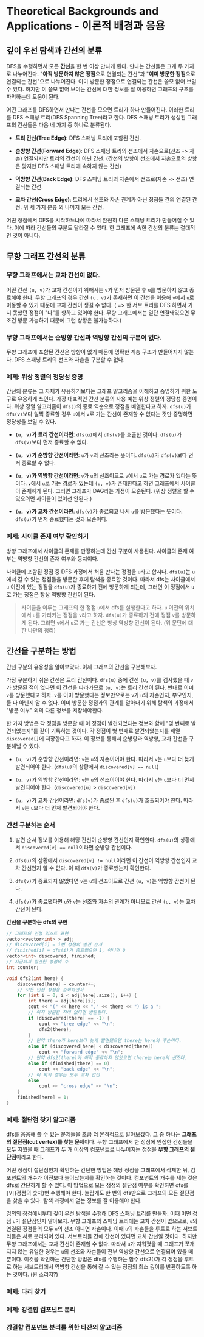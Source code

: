 # Theoretical Backgrounds and Applications - 이론적 배경과 응용

## 깊이 우선 탐색과 간선의 분류

DFS을 수행하면서 모든 **간선**을 한 번 이상 만나게 된다. 만나는 간선들은 크게 두 가지로 나누어진다. "**아직 방문하지 않은 정점**으로 연결되는 간선"과 
"**이미 방문한 정점**으로 연결되는 간선"으로 나누어진다. 이미 방문한 정점으로 연결되는 간선은 쓸모 없어 보일 수 있다. 하지만 이 쓸모 없어 보이는 간선에 대한 정보를 잘 이용하면 그래프의 구조를 파악하는데 도움이 된다.

어떤 그래프를 DFS하면서 만나는 간선을 모으면 트리가 하나 만들어진다. 이러한 트리를 DFS 스패닝 트리(DFS Spanning Tree)라고 한다. DFS 스패닝 트리가 생성된 그래프의 간선들은 다음 네 가지 중 하나로 분류된다.

- **트리 간선(Tree Edge)**: DFS 스패닝 트리에 포함된 간선.

- **순방향 간선(Forward Edge)**: DFS 스패닝 트리의 선조에서 자손으로(선조 -> 자손) 연결되지만 트리의 간선이 아닌 간선. (간선의 방향이 선조에서 자손으로의 방향은 맞지만 DFS 스패닝 트리에 속하지 않는 간선)

- **역방향 간선(Back Edge)**: DFS 스패닝 트리의 자손에서 선조로(자손 -> 선조) 연결되는 간선.

- **교차 간선(Cross Edge)**: 트리에서 선조와 자손 관계가 아닌 정점들 간의 연결된 간선. 위 세 가지 분류 외 나머지 모든 간선.

어떤 정점에서 DFS를 시작하느냐에 따라서 완전히 다른 스패닝 트리가 만들어질 수 있다. 이에 따라 간선들의 구분도 달라질 수 있다. 한 그래프에 속한 간선의 분류는 절대적인 것이 아니다.

## 무향 그래프 간선의 분류

### 무향 그래프에서는 교차 간선이 없다. 
    
어떤 간선 `(u, v)`가 교차 간선이기 위해서는 `v`가 먼저 방문된 후 `u`를 방문하지 않고 종료해야 한다. 무향 그래프의 경우 간선 `(u, v)`가 존재하면 이 간선을 이용해 `v`에서 `u`로 이동할 수 있기 때문에 교차 간선이 생길 수 없다. ( => 한 서브 트리를 DFS 하면서 가지 못했던 정점이 "나"를 향하고 있어야 한다. 무향 그래프에서는 일단 연결돼있으면 무조건 방문 가능하기 때문에 그런 상황은 불가능하다.)

### 무향 그래프에서는 순방향 간선과 역방향 간선의 구분이 없다.

무향 그래프에 포함된 간선은 방향이 없기 때문에 명확한 계층 구조가 만들어지지 않는다. DFS 스패닝 트리의 선조와 자손을 구분할 수 없다.

### 예제: 위상 정렬의 정당성 증명

간선의 분류는 그 자체가 유용하기보다는 그래프 알고리즘을 이해하고 증명하기 위한 도구로 유용하게 쓰인다. 가장 대표적인 간선 분류의 사용 예는 위상 정렬의 정당성 증명이다. 위상 정렬 알고리즘이 `dfs()`의 종료 역순으로 정점을 배열한다고 하자. `dfs(u)`가 `dfs(v)`보다 일찍 종료할 경우 `u`에서 `v`로 가는 간선이 존재할 수 없다는 것만 증명하면 정당성을 보일 수 있다.

- **`(u, v)`가 트리 간선이라면**: `dfs(u)`에서 `dfs(v)`를 호출한 것이다. `dfs(u)`가 `dfs(v)`보다 먼저 종료할 수 없다.

- **`(u, v)`가 순방향 간선이라면**: `u`가 `v`의 선조라는 뜻이다. `dfs(u)`가 `dfs(v)`보다 먼저 종료할 수 없다.

- **`(u, v)`가 역방향 간선이라면**: `v`가 `u`의 선조이므로 `v`에서 `u`로 가는 경로가 있다는 뜻이다. `v`에서 `u`로 가는 경로가 있는데 `(u, v)`가 존재한다고 하면 그래프에서 사이클이 존재하게 된다. 그러면 그래프가 DAG라는 가정이 모순된다. (위상 정렬을 할 수 있으려면 사이클이 있어선 안된다.)

- **`(u, v)`가 교차 간선이라면**: `dfs(v)`가 종료되고 나서 `u`를 방문했다는 뜻이다. `dfs(u)`가 먼저 종료했다는 것과 모순이다.

### 예제: 사이클 존재 여부 확인하기

방향 그래프에서 사이클의 존재를 판정하는데 간선 구분이 사용된다. 사이클의 존재 여부는 역방향 간선의 존재 여부와 동치이다.

사이클에 포함된 정점 중 DFS 과정에서 처음 만나는 정점을 `u`라고 합시다. `dfs(u)`는 `u`에서 갈 수 있는 정점들을 방문한 후에 탐색을 종료할 것이다. 따라서 dfs는 사이클에서 `u` 이전에 있는 정점을 `dfs(u)`가 종료하기 전에 방문하게 되는데, 그러면 이 정점에서 `u`로 가는 정점은 항상 역방향 간선이 된다.

> 사이클을 이루는 그래프의 한 정점 `u`에서 dfs를 실행한다고 하자. `u` 이전의 위치에서 `u`를 가리키는 정점을 `v`라고 하자. `dfs(u)`가 종료하기 전에 정점 `v`를 방문하게 된다. 그러면 `v`에서 `u`로 가는 간선은 항상 역방향 간선이 된다. (위 문단에 대한 나만의 정리)

## 간선을 구분하는 방법

간선 구분의 유용성을 알아보았다. 이제 그래프의 간선을 구분해보자.

가장 구분하기 쉬운 간선은 트리 간선이다. `dfs(u)` 중에 간선 `(u, v)`를 검사했을 때 `v`가 방문된 적이 없다면 이 간선을 따라가므로 `(u, v)`는 트리 간선이 된다. 반대로 이미 `v`를 방문했다고 하자. `v`를 이미 방문했다는 정보만으로는 `v`가 `u`의 자손인지, 부모인지, 둘 다 아닌지 알 수 없다. 이미 방문한 정점과의 관계를 알아내기 위해 탐색의 과정에서 "방문 여부" 외의 다른 정보를 저장해야한다.

한 가지 방법은 각 정점을 방문할 때 이 정점이 발견되었다는 정보와 함께 "몇 번째로 발견되었는지"를 같이 기록하는 것이다. 각 정점이 볓 번째로 발견되었는지를 배열 `discovered[]`에 저장한다고 하자. 이 정보를 통해서 순방향과 역방향, 교차 간선을 구분해낼 수 있다.

- `(u, v)`가 순방향 간선이라면: `v`는 `u`의 자손이어야 한다. 따라서 `v`는 `u`보다 더 늦게 발견되어야 한다. (`dfs(u)`의 상황에서 `discovered[v] == null`)

- `(u, v)`가 역방향 간선이라면: `v`는 `u`의 선조이어야 한다. 따라서 `v`는 `u`보다 더 먼저 발견되어야 한다. (`discovered[u]` > `discovered[v]`)

- `(u, v)`가 교차 간선이라면: `dfs(v)`가 종료된 후 `dfs(u)`가 호출되어야 한다. 따라서 `v`는 `u`보다 더 먼저 발견되어야 한다.

### 간선 구분하는 순서

1. 발견 순서 정보를 이용해 해당 간선이 순방향 간선인지 확인한다. `dfs(u)`의 상황에서 `discovered[v] == null`이라면 순방향 간선이다.

2. `dfs(u)`의 상황에서 `discovered[v] != null`이라면 이 간선이 역방향 간선인지 교차 간선인지 알 수 없다. 이 때 `dfs(v)`가 종료했는지 확인한다.

3. `dfs(v)`가 종료되지 않았다면 `v`는 `u`의 선조이므로 간선 `(u, v)`는 역방향 간선이 된다.

4. `dfs(v)`가 종료됐다면 `u`와 `v`는 선조와 자손의 관계가 아니므로 간선 `(u, v)`는 교차 간선이 된다. 

**간선을 구분하는 dfs의 구현**

```cpp
// 그래프의 인접 리스트 표현
vector<vector<int> > adj;
// discovered[i] = i번 정점의 발견 순서
// finished[i] = dfs(i)가 종료했으면 1, 아니면 0
vector<int> discovered, finished;
// 지금까지 발견한 정점의 수
int counter;

void dfs2(int here) {
    discovered[here] = counter++;
    // 모든 인접 정점을 순회하면서
    for (int i = 0; i < adj[here].size(); i++) {
        int there = adj[here][i];
        cout << "(" << here << "," << there << ") is a ";
        // 아직 방문한 적이 없다면 방문한다.
        if (discovered[there] == -1) {
            cout << "tree edge" << "\n";
            dfs2(there);
        }
        // 만약 there가 here보다 늦게 발견됐으면 there는 here의 후손이다.
        else if (discovered[here] < discovered[there])
            cout << "forward edge" << "\n";
        // 만약 dfs2(there)가 아직 종료하지 않았으면 there는 here의 선조다.
        else if (finished[there] == 0)
            cout << "back edge" << "\n";
        // 이 외의 경우는 모두 교차 간선
        else 
            cout << "cross edge" << "\n";
    }
    finished[here] = 1;
}
```

### 예제: 절단점 찾기 알고리즘

dfs를 응용해 풀 수 있는 문제들을 조금 더 본격적으로 알아보겠다. 그 중 하나는 **그래프의 절단점(cut vertex)를 찾는 문제**이다. 무향 그래프에서 한 정점에 인접한 간선들을 모두 지웠을 때 그래프가 두 개 이상의 컴포넌트로 나누어지는 정점을 **무향 그래프의 절단점**이라고 한다.

어떤 정점이 절단점인지 확인하는 간단한 방법은 해당 정점을 그래프에서 삭제한 뒤, 컴포넌트의 개수가 이전보다 늘어났는지를 확인하는 것이다. 컴포넌트의 개수를 세는 것은 dfs로 간단하게 할 수 있다. 이 방법으로 모든 정점의 절단점 여부를 확인하면 dfs를 `|V|`(정점의 숫자)번 수행해야 한다. 놀랍게도 한 번의 dfs만으로 그래프의 모든 절단점을 찾을 수 있다. 탐색 과정에서 얻는 정보를 잘 이용해야 한다.

임의의 정점에서부터 깊이 우선 탐색을 수행해 DFS 스패닝 트리를 만들자. 이때 어떤 정점 `u`가 절단점인지 알아보자. 무향 그래프의 스패닝 트리에는 교차 간선이 없으므로, `u`와 연결된 정점들의 모두 `u`의 선조 아니면 자손이다. 이때 `u`의 자손들을 루트로 하는 서브트리들은 서로 분리되어 있다. 서브트리들 간에 간선이 있다면 교차 간선일 것이다. 하지만 무향 그래프에서는 교차 간선이 존재할 수 없다. 따라서 `u`가 지워졌을 때 그래프가 쪼개지지 않는 유일한 경우는 `u`의 선조와 자손들이 전부 역방향 간선으로 연결되어 있을 때 뿐이다. 이것을 확인하는 간단한 방법은 dfs를 수행하는 함수 dfs2()가 각 정점을 루트로 하는 서브트리에서 역방향 간선을 통해 갈 수 있는 정점의 최소 깊이를 반환하도록 하는 것이다. (뭔 소리지?)

### 예제: 다리 찾기

### 예제: 강결합 컴포넌트 분리

### 강결합 컴포넌트 분리를 위한 타잔의 알고리즘
